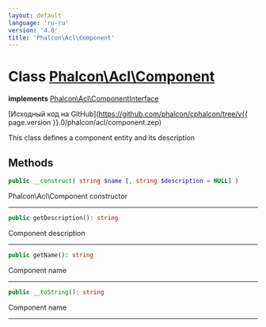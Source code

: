 ```yaml
---
layout: default
language: 'ru-ru'
version: '4.0'
title: 'Phalcon\Acl\Component'
---
```

# Class [Phalcon\Acl\Component](Phalcon_Acl_Component)

**implements** [Phalcon\Acl\ComponentInterface](Phalcon_Acl_ComponentInterface)

[Исходный код на GitHub](https://github.com/phalcon/cphalcon/tree/v{{ page.version }}.0/phalcon/acl/component.zep)

This class defines a component entity and its description

## Methods

```php
public __construct( string $name [, string $description = NULL] )
```

Phalcon\Acl\Component constructor

* * *

```php
public getDescription(): string
```

Component description

* * *

```php
public getName(): string
```

Component name

* * *

```php
public __toString(): string
```

Component name

* * *